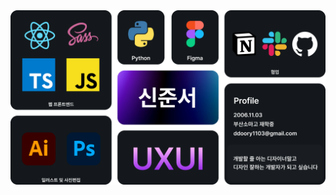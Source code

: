 <div align=center>
   <img src="https://github.com/SH1NJ00NSE0/SH1NJ00NSE0/blob/master/%EA%B9%83%ED%97%88%EB%B8%8C%EB%A6%AC%EB%93%9C%EB%AF%B8%EC%B0%90%EC%B0%90%EC%B5%9C%EC%A2%85.png?raw=true" width="1200">
</div>
<!-- ![](profile-3d-contrib/profile-night-rainbow.svg) -->




